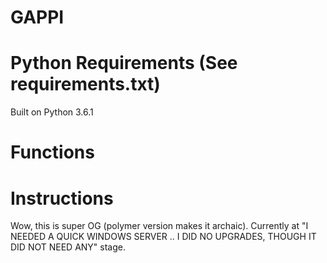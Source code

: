 # GAPPI


# Python Requirements (See requirements.txt)
Built on Python 3.6.1

# Functions


# Instructions
Wow, this is super OG (polymer version makes it archaic). Currently at "I NEEDED A QUICK WINDOWS SERVER .. I DID NO UPGRADES, THOUGH IT DID NOT NEED ANY" stage.
